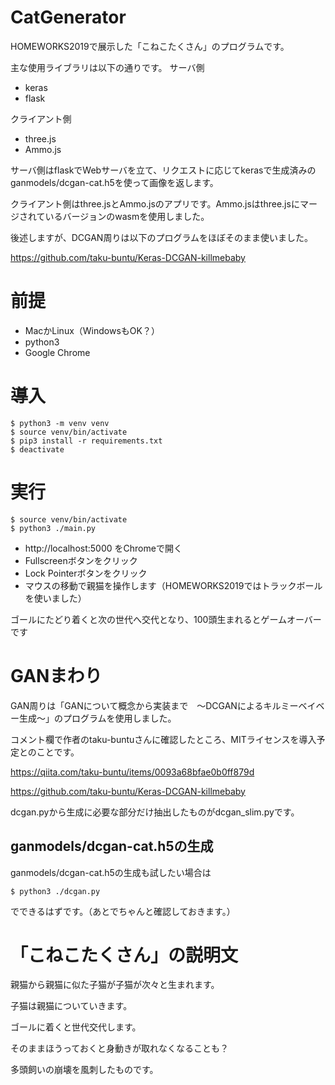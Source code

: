 CatGenerator
=====================
HOMEWORKS2019で展示した「こねこたくさん」のプログラムです。

主な使用ライブラリは以下の通りです。
サーバ側
* keras
* flask

クライアント側
* three.js
* Ammo.js

サーバ側はflaskでWebサーバを立て、リクエストに応じてkerasで生成済みのganmodels/dcgan-cat.h5を使って画像を返します。

クライアント側はthree.jsとAmmo.jsのアプリです。Ammo.jsはthree.jsにマージされているバージョンのwasmを使用しました。

後述しますが、DCGAN周りは以下のプログラムをほぼそのまま使いました。

https://github.com/taku-buntu/Keras-DCGAN-killmebaby

# 前提
* MacかLinux（WindowsもOK？）
* python3
* Google Chrome

# 導入
```
$ python3 -m venv venv
$ source venv/bin/activate
$ pip3 install -r requirements.txt
$ deactivate
```
# 実行
```
$ source venv/bin/activate
$ python3 ./main.py
```

* http://localhost:5000 をChromeで開く
* Fullscreenボタンをクリック
* Lock Pointerボタンをクリック
* マウスの移動で親猫を操作します（HOMEWORKS2019ではトラックボールを使いました）

ゴールにたどり着くと次の世代へ交代となり、100頭生まれるとゲームオーバーです


# GANまわり
GAN周りは「GANについて概念から実装まで　～DCGANによるキルミーベイベー生成～」のプログラムを使用しました。

コメント欄で作者のtaku-buntuさんに確認したところ、MITライセンスを導入予定とのことです。

https://qiita.com/taku-buntu/items/0093a68bfae0b0ff879d

https://github.com/taku-buntu/Keras-DCGAN-killmebaby

dcgan.pyから生成に必要な部分だけ抽出したものがdcgan_slim.pyです。

## ganmodels/dcgan-cat.h5の生成

ganmodels/dcgan-cat.h5の生成も試したい場合は
```
$ python3 ./dcgan.py
```
でできるはずです。（あとでちゃんと確認しておきます。）



# 「こねこたくさん」の説明文

親猫から親猫に似た子猫が子猫が次々と生まれます。

子猫は親猫についていきます。

ゴールに着くと世代交代します。

そのままほうっておくと身動きが取れなくなることも？

多頭飼いの崩壊を風刺したものです。

